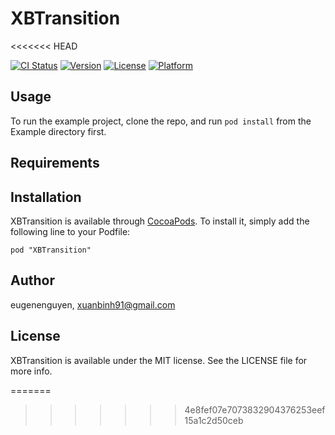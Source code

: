 # XBTransition
<<<<<<< HEAD

[![CI Status](http://img.shields.io/travis/eugenenguyen/XBTransition.svg?style=flat)](https://travis-ci.org/eugenenguyen/XBTransition)
[![Version](https://img.shields.io/cocoapods/v/XBTransition.svg?style=flat)](http://cocoadocs.org/docsets/XBTransition)
[![License](https://img.shields.io/cocoapods/l/XBTransition.svg?style=flat)](http://cocoadocs.org/docsets/XBTransition)
[![Platform](https://img.shields.io/cocoapods/p/XBTransition.svg?style=flat)](http://cocoadocs.org/docsets/XBTransition)

## Usage

To run the example project, clone the repo, and run `pod install` from the Example directory first.

## Requirements

## Installation

XBTransition is available through [CocoaPods](http://cocoapods.org). To install
it, simply add the following line to your Podfile:

    pod "XBTransition"

## Author

eugenenguyen, xuanbinh91@gmail.com

## License

XBTransition is available under the MIT license. See the LICENSE file for more info.

=======
>>>>>>> 4e8fef07e7073832904376253eef15a1c2d50ceb
